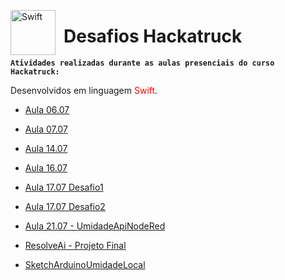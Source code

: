 <img 
    align="left"
    alt="Swift"
    title="Swift"
    width="72px"
    style="padding-right: 10px;"
    src="https://cdn.jsdelivr.net/gh/devicons/devicon@latest/icons/swift/swift-original.svg" 
/>
# Desafios Hackatruck

**`Atividades realizadas durante as aulas presenciais do curso Hackatruck:`**

Desenvolvidos em linguagem <font color="red">Swift</font>.

- [Aula 06.07](./Aula%2006.07)
  
- [Aula 07.07](./Aula%2007.07)
  
- [Aula 14.07](./Aula%2014.07)
  
- [Aula 16.07](./Aula%2016.07)
  
- [Aula 17.07 Desafio1](./Aula%2017.07%20Desafio1)
  
- [Aula 17.07 Desafio2](./Aula%2017.07%20Desafio2)
  
- [Aula 21.07 - UmidadeApiNodeRed](./Aula%2021.07%20-%20UmidadeApiNodeRed)
  
- [ResolveAi - Projeto Final](./ResolveAi%20-%20Projeto%20Final)
  
- [SketchArduinoUmidadeLocal](./SketchArduinoUmidadeLocal)
